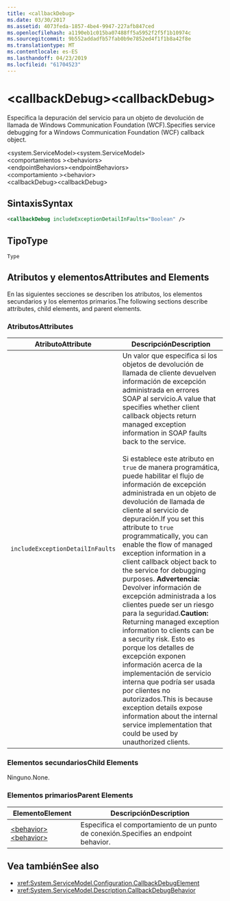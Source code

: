 ```yaml
---
title: <callbackDebug>
ms.date: 03/30/2017
ms.assetid: 4073feda-1857-4be4-9947-227afb847ced
ms.openlocfilehash: a1190eb1c015ba07488ff5a5952f2f5f1b10974c
ms.sourcegitcommit: 9b552addadfb57fab0b9e7852ed4f1f1b8a42f8e
ms.translationtype: MT
ms.contentlocale: es-ES
ms.lasthandoff: 04/23/2019
ms.locfileid: "61704523"
---
```

# <a name="callbackdebug"></a><span data-ttu-id="86375-101">\<callbackDebug></span><span class="sxs-lookup"><span data-stu-id="86375-101">\<callbackDebug></span></span>
<span data-ttu-id="86375-102">Especifica la depuración del servicio para un objeto de devolución de llamada de Windows Communication Foundation (WCF).</span><span class="sxs-lookup"><span data-stu-id="86375-102">Specifies service debugging for a Windows Communication Foundation (WCF) callback object.</span></span>  
  
 <span data-ttu-id="86375-103">\<system.ServiceModel></span><span class="sxs-lookup"><span data-stu-id="86375-103">\<system.ServiceModel></span></span>  
<span data-ttu-id="86375-104">\<comportamientos ></span><span class="sxs-lookup"><span data-stu-id="86375-104">\<behaviors></span></span>  
<span data-ttu-id="86375-105">\<endpointBehaviors></span><span class="sxs-lookup"><span data-stu-id="86375-105">\<endpointBehaviors></span></span>  
<span data-ttu-id="86375-106">\<comportamiento ></span><span class="sxs-lookup"><span data-stu-id="86375-106">\<behavior></span></span>  
<span data-ttu-id="86375-107">\<callbackDebug></span><span class="sxs-lookup"><span data-stu-id="86375-107">\<callbackDebug></span></span>  
  
## <a name="syntax"></a><span data-ttu-id="86375-108">Sintaxis</span><span class="sxs-lookup"><span data-stu-id="86375-108">Syntax</span></span>  
  
```xml  
<callbackDebug includeExceptionDetailInFaults="Boolean" />
```  
  
## <a name="type"></a><span data-ttu-id="86375-109">Tipo</span><span class="sxs-lookup"><span data-stu-id="86375-109">Type</span></span>  
 `Type`  
  
## <a name="attributes-and-elements"></a><span data-ttu-id="86375-110">Atributos y elementos</span><span class="sxs-lookup"><span data-stu-id="86375-110">Attributes and Elements</span></span>  
 <span data-ttu-id="86375-111">En las siguientes secciones se describen los atributos, los elementos secundarios y los elementos primarios.</span><span class="sxs-lookup"><span data-stu-id="86375-111">The following sections describe attributes, child elements, and parent elements.</span></span>  
  
### <a name="attributes"></a><span data-ttu-id="86375-112">Atributos</span><span class="sxs-lookup"><span data-stu-id="86375-112">Attributes</span></span>  
  
|<span data-ttu-id="86375-113">Atributo</span><span class="sxs-lookup"><span data-stu-id="86375-113">Attribute</span></span>|<span data-ttu-id="86375-114">Descripción</span><span class="sxs-lookup"><span data-stu-id="86375-114">Description</span></span>|  
|---------------|-----------------|  
|`includeExceptionDetailInFaults`|<span data-ttu-id="86375-115">Un valor que especifica si los objetos de devolución de llamada de cliente devuelven información de excepción administrada en errores SOAP al servicio.</span><span class="sxs-lookup"><span data-stu-id="86375-115">A value that specifies whether client callback objects return managed exception information in SOAP faults back to the service.</span></span><br /><br /> <span data-ttu-id="86375-116">Si establece este atributo en `true` de manera programática, puede habilitar el flujo de información de excepción administrada en un objeto de devolución de llamada de cliente al servicio de depuración.</span><span class="sxs-lookup"><span data-stu-id="86375-116">If you set this attribute to `true` programmatically, you can enable the flow of managed exception information in a client callback object back to the service for debugging purposes.</span></span> <span data-ttu-id="86375-117">**Advertencia:**  Devolver información de excepción administrada a los clientes puede ser un riesgo para la seguridad.</span><span class="sxs-lookup"><span data-stu-id="86375-117">**Caution:**  Returning managed exception information to clients can be a security risk.</span></span> <span data-ttu-id="86375-118">Esto es porque los detalles de excepción exponen información acerca de la implementación de servicio interna que podría ser usada por clientes no autorizados.</span><span class="sxs-lookup"><span data-stu-id="86375-118">This is because exception details expose information about the internal service implementation that could be used by unauthorized clients.</span></span>|  
  
### <a name="child-elements"></a><span data-ttu-id="86375-119">Elementos secundarios</span><span class="sxs-lookup"><span data-stu-id="86375-119">Child Elements</span></span>  
 <span data-ttu-id="86375-120">Ninguno.</span><span class="sxs-lookup"><span data-stu-id="86375-120">None.</span></span>  
  
### <a name="parent-elements"></a><span data-ttu-id="86375-121">Elementos primarios</span><span class="sxs-lookup"><span data-stu-id="86375-121">Parent Elements</span></span>  
  
|<span data-ttu-id="86375-122">Elemento</span><span class="sxs-lookup"><span data-stu-id="86375-122">Element</span></span>|<span data-ttu-id="86375-123">Descripción</span><span class="sxs-lookup"><span data-stu-id="86375-123">Description</span></span>|  
|-------------|-----------------|  
|[<span data-ttu-id="86375-124">\<behavior></span><span class="sxs-lookup"><span data-stu-id="86375-124">\<behavior></span></span>](../../../../../docs/framework/configure-apps/file-schema/wcf/behavior-of-endpointbehaviors.md)|<span data-ttu-id="86375-125">Especifica el comportamiento de un punto de conexión.</span><span class="sxs-lookup"><span data-stu-id="86375-125">Specifies an endpoint behavior.</span></span>|  
  
## <a name="see-also"></a><span data-ttu-id="86375-126">Vea también</span><span class="sxs-lookup"><span data-stu-id="86375-126">See also</span></span>

- <xref:System.ServiceModel.Configuration.CallbackDebugElement>
- <xref:System.ServiceModel.Description.CallbackDebugBehavior>

